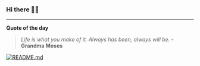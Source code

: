 ### Hi there 👋🏻


---

**Quote of the day**

> *Life is what you make of it. Always has been, always will be.* - **Grandma Moses** 

[![README.md](https://github.com/marcolovazzano/marcolovazzano/actions/workflows/readme.yml/badge.svg?branch=main)](https://github.com/marcolovazzano/marcolovazzano/actions/workflows/readme.yml)
